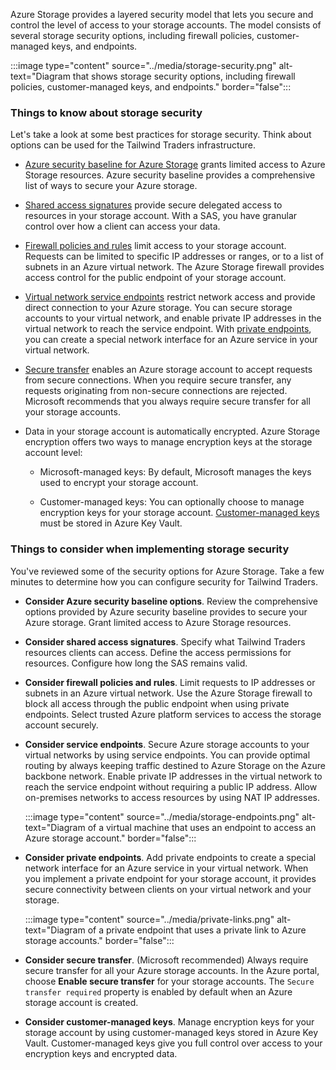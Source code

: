 Azure Storage provides a layered security model that lets you secure and control the level of access to your storage accounts. The model consists of several storage security options, including firewall policies, customer-managed keys, and endpoints.

:::image type="content" source="../media/storage-security.png" alt-text="Diagram that shows storage security options, including firewall policies, customer-managed keys, and endpoints." border="false":::

### Things to know about storage security

Let's take a look at some best practices for storage security. Think about options can be used for the Tailwind Traders infrastructure.

- [Azure security baseline for Azure Storage](/security/benchmark/azure/baselines/storage-security-baseline) grants limited access to Azure Storage resources. Azure security baseline provides a comprehensive list of ways to secure your Azure storage. 

- [Shared access signatures](/azure/storage/common/storage-sas-overview) provide secure delegated access to resources in your storage account. With a SAS, you have granular control over how a client can access your data.

- [Firewall policies and rules](/azure/storage/common/storage-network-security) limit access to your storage account. Requests can be limited to specific IP addresses or ranges, or to a list of subnets in an Azure virtual network. The Azure Storage firewall provides access control for the public endpoint of your storage account.

- [Virtual network service endpoints](/azure/virtual-network/virtual-network-service-endpoints-overview) restrict network access and provide direct connection to your Azure storage. You can secure storage accounts to your virtual network, and enable private IP addresses in the virtual network to reach the service endpoint. With [private endpoints](/azure/storage/common/storage-private-endpoints), you can create a special network interface for an Azure service in your virtual network.

- [Secure transfer](/azure/storage/common/storage-require-secure-transfer) enables an Azure storage account to accept requests from secure connections. When you require secure transfer, any requests originating from non-secure connections are rejected. Microsoft recommends that you always require secure transfer for all your storage accounts.

- Data in your storage account is automatically encrypted. Azure Storage encryption offers two ways to manage encryption keys at the storage account level:

  - Microsoft-managed keys: By default, Microsoft manages the keys used to encrypt your storage account.

  - Customer-managed keys: You can optionally choose to manage encryption keys for your storage account. [Customer-managed keys](/azure/storage/common/storage-encryption-key-model-get) must be stored in Azure Key Vault.

### Things to consider when implementing storage security

You've reviewed some of the security options for Azure Storage. Take a few minutes to determine how you can configure security for Tailwind Traders.

- **Consider Azure security baseline options**. Review the comprehensive options provided by Azure security baseline provides to secure your Azure storage. Grant limited access to Azure Storage resources. 

- **Consider shared access signatures**. Specify what Tailwind Traders resources clients can access. Define the access permissions for resources. Configure how long the SAS remains valid.

- **Consider firewall policies and rules**. Limit requests to IP addresses or subnets in an Azure virtual network. Use the Azure Storage firewall to block all access through the public endpoint when using private endpoints. Select trusted Azure platform services to access the storage account securely.

- **Consider service endpoints**. Secure Azure storage accounts to your virtual networks by using service endpoints. You can provide optimal routing by always keeping traffic destined to Azure Storage on the Azure backbone network. Enable private IP addresses in the virtual network to reach the service endpoint without requiring a public IP address. Allow on-premises networks to access resources by using NAT IP addresses.

   :::image type="content" source="../media/storage-endpoints.png" alt-text="Diagram of a virtual machine that uses an endpoint to access an Azure storage account." border="false":::

- **Consider private endpoints**. Add private endpoints to create a special network interface for an Azure service in your virtual network. When you implement a private endpoint for your storage account, it provides secure connectivity between clients on your virtual network and your storage.

   :::image type="content" source="../media/private-links.png" alt-text="Diagram of a private endpoint that uses a private link to Azure storage accounts." border="false":::

- **Consider secure transfer**. (Microsoft recommended) Always require secure transfer for all your Azure storage accounts. In the Azure portal, choose **Enable secure transfer** for your storage accounts. The `Secure transfer required` property is enabled by default when an Azure storage account is created.

- **Consider customer-managed keys**. Manage encryption keys for your storage account by using customer-managed keys stored in Azure Key Vault. Customer-managed keys give you full control over access to your encryption keys and encrypted data.